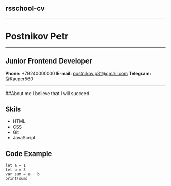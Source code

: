 ## rsschool-cv
---
# Postnikov Petr
---
Junior Frontend Developer
---
**Phone:** +79240000000
**E-mail:** postnikov.p31@gmail.com
**Telegram:** @Kauper560
***
##About me
I believe that I will succeed
## Skils
* HTML
* CSS
* Git 
* JavaScript
## Code Example
```
let a = 1
let b = 3
var sum = a + b
print(sum)
```

